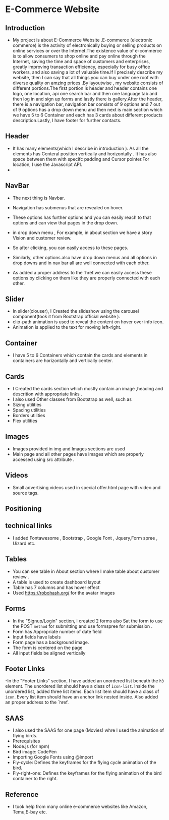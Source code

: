 # E-Commerce Website

## Introduction

- My project is about E-Commerce Website .E-commerce (electronic commerce) is the activity of electronically buying or selling products on online services or over the Internet.The existence value of e-commerce is to allow consumers to shop online and pay online through the Internet, saving the time and space of customers and enterprises, greatly improving transaction efficiency, especially for busy office workers, and also saving a lot of valuable time.If I precisely describe my website, then I can say that all things you can buy under one roof with diverse quality on amzing prices .By layoutwise , my website consists of different portions.The first portion is header and header contains one logo, one location, api one search bar and then one language tab and then log in and sign up forms and lastly there is gallery.After the header, there is a navigation bar, navigation bar consists of 9 options and 7 out of 9 options has a drop down menu and then next is  main section which  we have 5 to 6 Container and each has 3 cards about different products description.Lastly, I have footer for further contacts.



## Header

- It has many elements(which I describe in introduction ). As all the elements has Centeral position vertically and horizontally . It has also space between them with specifc padding and Cursor pointer.For location, I use the Javascript API.
-

## NavBar

- The next thing is Navbar.

- Navigation has submenus that are revealed on hover.
- These options has further options and you can easily reach to that options and can view that pages in the drop down.
- in drop down menu , For example, in about section we have a story Vision and customer review.
- So after clicking, you can easily access to these pages.
- Similarly, other options also have drop down menus and all options in drop downs and in nav bar all are well connected with each other.
- As added a proper address to the `href.we can easily access these options by clicking on them like they are properly connected with each other.

## Slider

- In slider(clouser), I Created the slideshow using the carousel component(took it from Bootstrap official website ).
- clip-path animation is used to reveal the content on hover over info icon.
- Animation is applied to the text for moving left-right.

## Container

- I have 5 to 6 Containers which contain the cards and elements in containers are horizontally and vertically center.

## Cards

- I Created the cards section which mostly contain an image ,heading and descrition with appropriate links .
- I also used Other classes from Bootstrap as well, such as
- Sizing utilities
- Spacing utilities
- Borders utilities
- Flex utilities

## Images

- Images provided in img and Images sections are used
- Main page and all other pages have images which are properly accessed using src attribute .

## Videos

- Small advertising videos used in special offer.html page with video and source tags.

## Positioning

## technical links

- I added Fontawesome , Bootstrap , Google Font , Jquery,Form spree , Uizard etc.

## Tables

- You can see table in About section where I make table about customer review .
- A table is used to create dashboard layout
- Table has 7 columns and has hover effect
- Used https://robohash.org/ for the avatar images

## Forms

- In the "Signup/Login" section, I created 2 forms also Sat the form to use the POST `method` for submitting and use formspree for submission .
- Form has Appropriate number of date field
- Input fields have labels
- Form page has a background image.
- The form is centered on the page
- All input fields be aligned vertically

## Footer Links

-In the "Footer Links" section, I have added an unordered list beneath the `h3` element. The unordered list should have a class of `icon-list`. Inside the unordered list, added three list items. Each list item should have a class of `icon`. Every list item should have an anchor link nested inside. Also added an proper address to the `href.

## SAAS

- I also used the SAAS for one page (Movies) whre I used the animation of flying birds.
- Prerequisites
- Node.js (for npm)
- Bird image: CodePen
- Importing Google Fonts using @import
- Fly-cycle: Defines the keyframes for the flying cycle animation of the bird.
- Fly-right-one: Defines the keyframes for the flying animation of the bird container to the right.

## Reference

- I took help from many online e-commerce websites like Amazon, Temu,E-bay etc.
